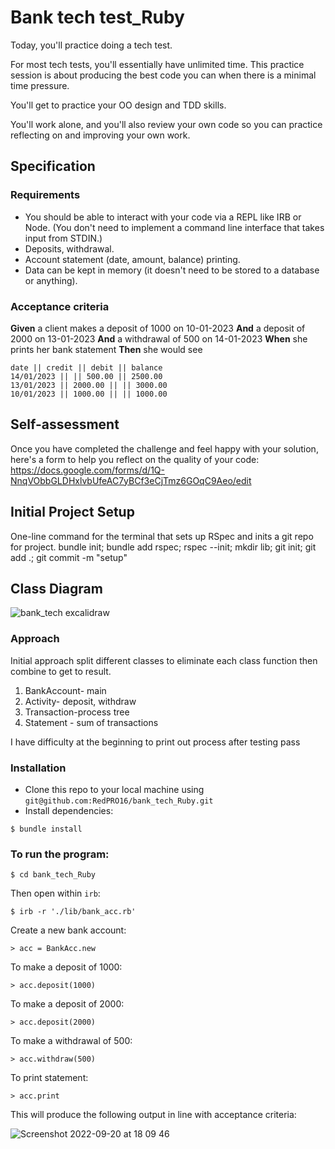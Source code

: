 # Bank tech test_Ruby

Today, you'll practice doing a tech test.

For most tech tests, you'll essentially have unlimited time.  This practice session is about producing the best code you can when there is a minimal time pressure.

You'll get to practice your OO design and TDD skills.

You'll work alone, and you'll also review your own code so you can practice reflecting on and improving your own work.

## Specification

### Requirements

* You should be able to interact with your code via a REPL like IRB or Node.  (You don't need to implement a command line interface that takes input from STDIN.)
* Deposits, withdrawal.
* Account statement (date, amount, balance) printing.
* Data can be kept in memory (it doesn't need to be stored to a database or anything).

### Acceptance criteria

**Given** a client makes a deposit of 1000 on 10-01-2023
**And** a deposit of 2000 on 13-01-2023
**And** a withdrawal of 500 on 14-01-2023
**When** she prints her bank statement
**Then** she would see

```
date || credit || debit || balance
14/01/2023 || || 500.00 || 2500.00
13/01/2023 || 2000.00 || || 3000.00
10/01/2023 || 1000.00 || || 1000.00
```

## Self-assessment

Once you have completed the challenge and feel happy with your solution, here's a form to help you reflect on the quality of your code: https://docs.google.com/forms/d/1Q-NnqVObbGLDHxlvbUfeAC7yBCf3eCjTmz6GOqC9Aeo/edit

## Initial Project Setup

One-line command for the terminal that sets up RSpec and inits a git repo for project.
bundle init; bundle add rspec; rspec --init; mkdir lib; git init; git add .; git commit -m "setup"

## Class Diagram
![bank_tech excalidraw](https://user-images.githubusercontent.com/40929562/191244359-939d833f-8719-4532-b511-327e3848f330.svg)

### Approach
Initial approach split different classes to eliminate each class function then combine to get to result.

1. BankAccount- main
2. Activity- deposit, withdraw
3. Transaction-process tree
4. Statement - sum of transactions

I have difficulty at the beginning to print out process after testing pass

### Installation

* Clone this repo to your local machine using `git@github.com:RedPRO16/bank_tech_Ruby.git`
* Install dependencies:
```
$ bundle install
```
### To run the program:
```
$ cd bank_tech_Ruby
```
Then open within `irb`:
```
$ irb -r './lib/bank_acc.rb'
```
Create a new bank account:
```
> acc = BankAcc.new
```
To make a deposit of 1000:
```
> acc.deposit(1000)
```
To make a deposit of 2000:
```
> acc.deposit(2000)
```
To make a withdrawal of 500:
```
> acc.withdraw(500)
```
To print statement:
```
> acc.print
```
This will produce the following output in line with acceptance criteria:

![Screenshot 2022-09-20 at 18 09 46](https://user-images.githubusercontent.com/40929562/191324416-eaa52f43-4b30-4a66-b920-7b0d6dce2737.png)
